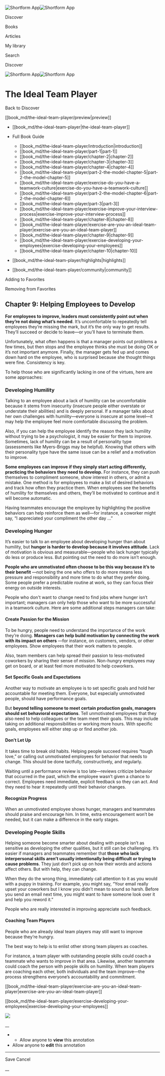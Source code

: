 ![Shortform App](/img/logo.36a2399e.svg)![Shortform App](/img/logo-dark.70c1b072.svg)

Discover

Books

Articles

My library

Search

Discover

![Shortform App](/img/logo.36a2399e.svg)![Shortform App](/img/logo-dark.70c1b072.svg)

# The Ideal Team Player

Back to Discover

[[book_md/the-ideal-team-player/preview|preview]]

  * [[book_md/the-ideal-team-player|the-ideal-team-player]]
  * Full Book Guide

    * [[book_md/the-ideal-team-player/introduction|introduction]]
    * [[book_md/the-ideal-team-player/part-1|part-1]]
    * [[book_md/the-ideal-team-player/chapter-2|chapter-2]]
    * [[book_md/the-ideal-team-player/chapter-3|chapter-3]]
    * [[book_md/the-ideal-team-player/chapter-4|chapter-4]]
    * [[book_md/the-ideal-team-player/part-2-the-model-chapter-5|part-2-the-model-chapter-5]]
    * [[book_md/the-ideal-team-player/exercise-do-you-have-a-teamwork-culture|exercise-do-you-have-a-teamwork-culture]]
    * [[book_md/the-ideal-team-player/part-2-the-model-chapter-6|part-2-the-model-chapter-6]]
    * [[book_md/the-ideal-team-player/part-3|part-3]]
    * [[book_md/the-ideal-team-player/exercise-improve-your-interview-process|exercise-improve-your-interview-process]]
    * [[book_md/the-ideal-team-player/chapter-8|chapter-8]]
    * [[book_md/the-ideal-team-player/exercise-are-you-an-ideal-team-player|exercise-are-you-an-ideal-team-player]]
    * [[book_md/the-ideal-team-player/chapter-9|chapter-9]]
    * [[book_md/the-ideal-team-player/exercise-developing-your-employees|exercise-developing-your-employees]]
    * [[book_md/the-ideal-team-player/chapter-10|chapter-10]]
  * [[book_md/the-ideal-team-player/highlights|highlights]]
  * [[book_md/the-ideal-team-player/community|community]]



Adding to Favorites 

Removing from Favorites 

## Chapter 9: Helping Employees to Develop

**For employees to improve, leaders must consistently point out when they’re not doing what’s needed**. It’s uncomfortable to repeatedly tell employees they’re missing the mark, but it’s the only way to get results. They’ll succeed or decide to leave—or you’ll have to terminate them.

Unfortunately, what often happens is that a manager points out problems a few times, but then stops and the employee thinks she must be doing OK or it’s not important anymore. Finally, the manager gets fed up and comes down hard on the employee, who is surprised because she thought things were fine. Consistency is key.

To help those who are significantly lacking in one of the virtues, here are some approaches:

### Developing Humility

Talking to an employee about a lack of humility can be uncomfortable because it stems from insecurity (insecure people either overstate or understate their abilities) and is deeply personal. If a manager talks about her own challenges with humility—everyone is insecure at some level—it may help the employee feel more comfortable discussing the problem.

Also, if you can help the employee identify the reason they lack humility without trying to be a psychologist, it may be easier for them to improve. Sometimes, lack of humility can be a result of personality type (assessments like Myers-Briggs may be helpful). Knowing that others with their personality type have the same issue can be a relief and a motivation to improve.

**Some employees can improve if they simply start acting differently, practicing the behaviors they need to develop.** For instance, they can push themselves to compliment someone, show interest in others, or admit a mistake. One method is for employees to make a list of desired behaviors and track how often they practice them. When employees see the benefits of humility for themselves and others, they’ll be motivated to continue and it will become automatic.

Having teammates encourage the employee by highlighting the positive behaviors can help reinforce them as well—for instance, a coworker might say, “I appreciated your compliment the other day …”

### Developing Hunger

It’s easier to talk to an employee about developing hunger than about humility, but **hunger is harder to develop because it involves attitude**. Lack of motivation is obvious and measurable—people who lack hunger typically do less or produce less. But pointing out the need to do more isn’t enough.

**People who are unmotivated often choose to be this way because it’s to their benefit** —not being the one who offers to do more means less pressure and responsibility and more time to do what they prefer doing. Some people prefer a predictable routine at work, so they can focus their energy on outside interests.

People who don't want to change need to find jobs where hunger isn’t important; managers can only help those who want to be more successful in a teamwork culture. Here are some additional steps managers can take:

#### Create Passion for the Mission

To be hungry, people need to understand the importance of the work they’re doing. **Managers can help build motivation by connecting the work with its impact on others** —for instance, on customers, vendors, or other employees. Show employees that their work matters to people.

Also, team members can help spread their passion to less-motivated coworkers by sharing their sense of mission. Non-hungry employees may get on board, or at least feel more motivated to help coworkers.

#### Set Specific Goals and Expectations

Another way to motivate an employee is to set specific goals and hold her accountable for meeting them. Everyone, but especially unmotivated people, should have performance goals.

But **beyond telling someone to meet certain production goals, managers should set behavioral expectations**. Tell unmotivated employees that they also need to help colleagues or the team meet their goals. This may include taking on additional responsibilities or working more hours. With specific goals, employees will either step up or find another job.

#### Don’t Let Up

It takes time to break old habits. Helping people succeed requires “tough love,” or calling out unmotivated employees for behavior that needs to change. This should be done tactfully, constructively, and regularly.

Waiting until a performance review is too late—reviews criticize behavior that occurred in the past, which the employee wasn’t given a chance to correct. Employees need immediate, explicit feedback so they can act. And they need to hear it repeatedly until their behavior changes.

#### Recognize Progress

When an unmotivated employee shows hunger, managers and teammates should praise and encourage him. In time, extra encouragement won’t be needed, but it can make a difference in the early stages.

### Developing People Skills

Helping someone become smarter about dealing with people isn’t as sensitive as developing the other qualities, but it still can be challenging. It’s easier if managers and teammates remember that **those who lack interpersonal skills aren’t usually intentionally being difficult or trying to cause problems**. They just don’t pick up on how their words and actions affect others. But with help, they can change.

When they do the wrong thing, immediately call attention to it as you would with a puppy in training. For example, you might say, “Your email really upset your coworkers but I know you didn’t mean to sound so harsh. Before you send an email next time, you might want to have someone look over it and help you reword it.”

People who are really interested in improving appreciate such feedback.

#### Coaching Team Players

People who are already ideal team players may still want to improve because they’re hungry.

The best way to help is to enlist other strong team players as coaches.

For instance, a team player with outstanding people skills could coach a teammate who wants to improve in that area. Likewise, another teammate could coach the person with people skills on humility. When team players are coaching each other, both individuals and the team improve—the process strengthens everyone’s accountability and commitment.

[[book_md/the-ideal-team-player/exercise-are-you-an-ideal-team-player|exercise-are-you-an-ideal-team-player]]

[[book_md/the-ideal-team-player/exercise-developing-your-employees|exercise-developing-your-employees]]

![](https://bat.bing.com/action/0?ti=56018282&Ver=2&mid=c9955c1c-ac45-4bd6-976f-9f79f1d93a0b&sid=1711133063fa11eebdec89a8b8ae3bbc&vid=171147a063fa11eea7440fcfeb230d96&vids=0&msclkid=N&pi=0&lg=en-US&sw=800&sh=600&sc=24&nwd=1&tl=Shortform%20%7C%20Book&p=https%3A%2F%2Fwww.shortform.com%2Fapp%2Fbook%2Fthe-ideal-team-player%2Fchapter-9&r=&lt=401&evt=pageLoad&sv=1&rn=404451)

__

  *   * Allow anyone to **view** this annotation
  * Allow anyone to **edit** this annotation



* * *

Save Cancel

__



